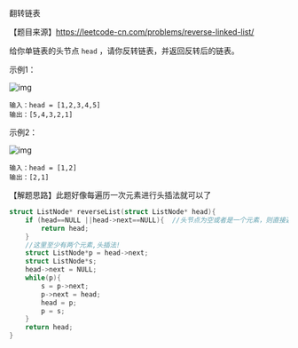 翻转链表

【题目来源】https://leetcode-cn.com/problems/reverse-linked-list/

给你单链表的头节点 `head` ，请你反转链表，并返回反转后的链表。

示例1：

![img](https://assets.leetcode.com/uploads/2021/02/19/rev1ex1.jpg)

```
输入：head = [1,2,3,4,5]
输出：[5,4,3,2,1]
```

示例2：

![img](https://assets.leetcode.com/uploads/2021/02/19/rev1ex2.jpg)

```
输入：head = [1,2]
输出：[2,1]
```

【解题思路】此题好像每遍历一次元素进行头插法就可以了

```c
struct ListNode* reverseList(struct ListNode* head){
    if (head==NULL ||head->next==NULL){  //头节点为空或者是一个元素，则直接返回
        return head;
    }
    //这里至少有两个元素,头插法!
    struct ListNode*p = head->next;
    struct ListNode*s;
    head->next = NULL;
    while(p){
        s = p->next;
        p->next = head;
        head = p;
        p = s;
    }
    return head;
}
```

